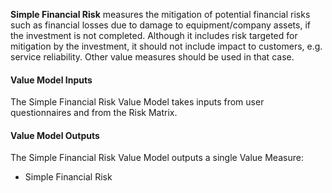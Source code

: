 
**Simple Financial Risk** measures the mitigation of potential financial risks such as financial losses due to damage to equipment/company assets, if the investment is not completed.  Although it includes risk targeted for mitigation by the investment, it should not include impact to customers, e.g. service reliability.  Other value measures should be used in that case.

#### Value Model Inputs 

The Simple Financial Risk Value Model takes inputs from user questionnaires and from the Risk Matrix.

#### Value Model Outputs

The Simple Financial Risk Value Model outputs a single Value Measure:
- Simple Financial Risk